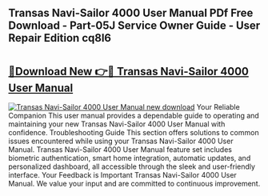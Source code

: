 ## Transas Navi-Sailor 4000 User Manual PDf Free Download - Part-05J Service Owner Guide - User Repair Edition cq8l6

# <h2><a href="http://cf15295.oget.top/?id=Transas+Navi-Sailor+4000+User+Manual">🔗Download New 👉🔴 Transas Navi-Sailor 4000 User Manual</a></h2>

[![Transas Navi-Sailor 4000 User Manual new download](https://i.imgur.com/5g1atiW.png)](http://cf15295.oget.top/?id=Transas+Navi-Sailor+4000+User+Manual)
Your Reliable Companion This user manual provides a dependable guide to operating and maintaining your new Transas Navi-Sailor 4000 User Manual with confidence. Troubleshooting Guide This section offers solutions to common issues encountered while using your Transas Navi-Sailor 4000 User Manual. Transas Navi-Sailor 4000 User Manual feature set includes biometric authentication, smart home integration, automatic updates, and personalized dashboard, all accessible through the sleek and user-friendly interface. Your Feedback is Important Transas Navi-Sailor 4000 User Manual. We value your input and are committed to continuous improvement.
